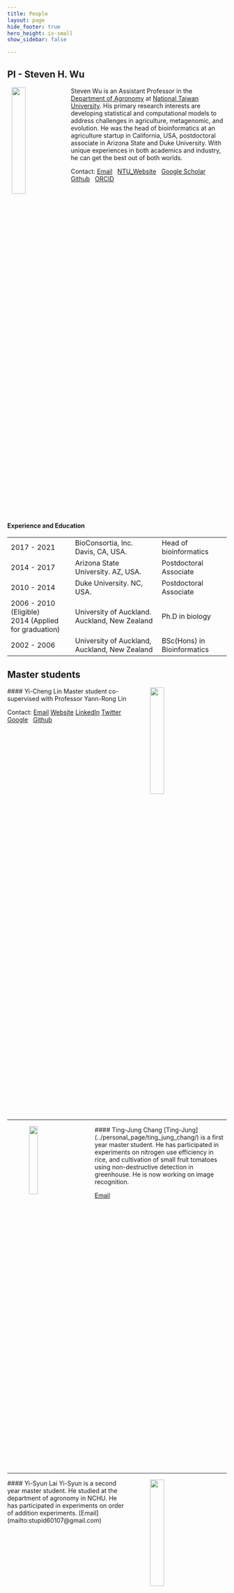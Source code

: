 ```yaml
---
title: People
layout: page
hide_footer: true
hero_height: is-small
show_sidebar: false

---
```

<!-- menubar: menu_people -->
<!-- menubar_toc: true -->

## PI - Steven H. Wu

<!-- ![](img/Wu_website.jpg){:width="128px"} -->

<img src="../img/Wu_website.jpg" align="left" hspace="10" width="25%">

Steven Wu is an Assistant Professor in the [Department of Agronomy](http://www.agron.ntu.edu.tw/) at [National Taiwan University](https://www.ntu.edu.tw/). His primary research interests are developing statistical and computational models to address challenges in agriculture, metagenomic, and evolution. He was the head of bioinformatics at an agriculture startup in California, USA, postdoctoral associate in Arizona State and Duke University. With unique experiences in both academics and industry, he can get the best out of both worlds.

Contact:
<i class="fas fa-at"></i> [Email](mailto:stevenwu@ntu.edu.tw)  
<i class="fas fa-link"></i> [NTU_Website](http://www.agron.ntu.edu.tw/cp_n_74935_s_30778_state_F5D336F102ACBC68.html)  
<i class="fab fa-google"></i> [Google Scholar](https://scholar.google.com/citations?user=7nxUa9IAAAAJ&hl=en)  
<i class="fab fa-github"></i> [Github](https://github.com/stevenhwu)  
<i class="fab fa-orcid"></i> [ORCID](https://orcid.org/0000-0002-7685-8009)  

<br clear="all">

#### Experience and Education

| | | |
| --- | --- | --- |
| 2017 - 2021 | BioConsortia, Inc. Davis, CA, USA.   |    Head of bioinformatics |
| 2014 - 2017 | Arizona State University. AZ, USA.  |  Postdoctoral Associate |
| 2010 - 2014 | Duke University. NC, USA.  |  Postdoctoral Associate |
| 2006 - 2010 (Eligible) <br> 2014 (Applied for graduation) | University of Auckland. Auckland, New Zealand | Ph.D in biology |
| 2002 - 2006 | University of Auckland, Auckland, New Zealand | BSc(Hons) in Bioinformatics |

<!--
| ---: | :--- | :---: |
<i class="fas fa-envelope"></i>
-->

<!-- <hr class="solid"> -->
<!--
<hr class="dashed">
<hr class="dotted">
<hr class="solid">
<hr class="rounded"> -->

<!-- hr.solid {
  border-top: 8px solid #bbb;
border-radius: 5px;
}

/* Rounded border */
hr.rounded {
  border-top: 8px solid #bbb;
  border-radius: 5px;
} -->

## Master students

<img src="../img/random.jpg" align="right" hspace="50" width="25%">
#### Yi-Cheng Lin
Master student co-supervised with Professor Yann-Rong Lin

Contact:
<i class="fas fa-at"></i> [Email](mailto:r08621120@ntu.edu.tw)
<i class="fas fa-link"></i> [Website]()
<i class="fas fa-linkedin"></i> [LinkedIn]()
<i class="fas fa-twitter"></i> [Twitter]()
<i class="fab fa-google"></i> [Google]()  
<i class="fab fa-github"></i> [Github]()  


<br clear="all">
<hr class="rounded">



<img src="../img/Ting-Jung_Chang.jpg" align="left" hspace="50" width="20%">
#### Ting-Jung Chang
[Ting-Jung](../personal_page/ting_jung_chang/) is a first year master student. He has participated in experiments on nitrogen use efficiency in rice, and cultivation of small fruit tomatoes using non-destructive detection in greenhouse. He is now working on image recognition.

<i class="fas fa-at"></i> [Email](mailto:poillexr123@gmail.com)

<br clear="all">
<hr class="solid">


<img src="../img/Yi-Syun_Lai.jpg" align="right" hspace="50" width="25%">
#### Yi-Syun Lai  		
Yi-Syun is a second year master student. He studied at the department of agronomy in NCHU. He has participated in experiments on order of addition experiments.
<i class="fas fa-at"></i> [Email](mailto:stupid60107@gmail.com)

<br clear="all">
<hr class="solid">



## Undergraduate students


<img src="../img/random.jpg" align="right" hspace="50" width="25%">
##### Kent Daniel        
 <!-- b08605042@ntu.edu.tw -->
[Kent](http://kentdaniel.com/) is a third year student who is interested in multiple aspects of bioinformatics.
For more information please visit his personal website

<i class="fas fa-link"></i>[Kent Daniel](http://kentdaniel.com/)
<i class="fas fa-at"></i> [Email](mailto:kentdaniel18@gmail.com)

<br clear="all">
<hr class="solid">


<img src="../img/Zheng-Xiang_Ye.jpg" align="left" hspace="50" width="25%">
##### Zheng-Xiang Ye
Zheng-Xiang Ye is a fourth-year student who majors in plant pathology and microbiology. He is passionate about plants and would like to contribute to agricultural development in the future. He is now working on exploring the interactions between microbial communities and plants.

<i class="fas fa-at"></i> [Email](mailto:b07613010@ntu.edu.tw)

<br clear="all">
<hr class="solid">


<img src="../img/Max_Yuan.jpg" align="right" hspace="50" width="25%">
#### Max Yuan            
Max Yuan is a third-year student majored in Agronomy. Passionate about biological statistics and bioinformatics, he has been taking a set of classes of the correlating field and planned to go for a further study in USA.He is now working on a project themed with the simulation of how endomycorrhiza spreading in plants cells.

<i class="fas fa-at"></i> [Email](mailto:b08601028@ntu.edu.tw)

<br clear="all">
<hr class="solid">


<img src="../img/random.jpg" align="left" hspace="50" width="25%">
#### Sandy Lin           

<i class="fas fa-at"></i> [Email](mailto:b08601017@ntu.edu.tw)

<br clear="all">
<hr class="solid">


<img src="../img/szi-ting.JPG" align="right" hspace="50" width="25%">
#### Szu-Ting Tan

[Szu-ting](../personal_page/szu-ting_tan/)  is a third-year student majored in Agronomy.
<i class="fas fa-at"></i> [Email](mailto:b08601054@ntu.edu.tw)

<br clear="all">
<hr class="solid">




<!--
## Alumni

## Stu Dent 2
- aoeu
- aoeu

## Past member
-->

